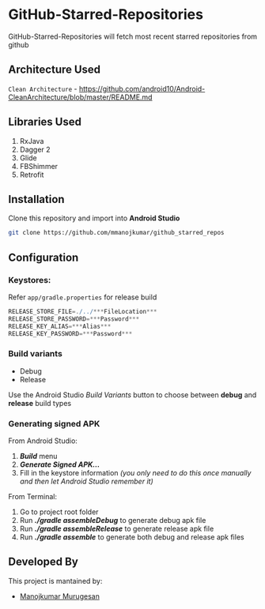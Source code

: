 # GitHub-Starred-Repositories

GitHub-Starred-Repositories will fetch most recent starred repositories from github

## Architecture Used
`Clean Architecture` - https://github.com/android10/Android-CleanArchitecture/blob/master/README.md


## Libraries Used
1. RxJava
2. Dagger 2
3. Glide
4. FBShimmer
5. Retrofit


## Installation
Clone this repository and import into **Android Studio**
```bash
git clone https://github.com/mmanojkumar/github_starred_repos
```


## Configuration
### Keystores:
Refer `app/gradle.properties` for release build
```gradle
RELEASE_STORE_FILE=./../***FileLocation***
RELEASE_STORE_PASSWORD=***Password***
RELEASE_KEY_ALIAS=***Alias***
RELEASE_KEY_PASSWORD=***Password***
```

### Build variants
- Debug
- Release

Use the Android Studio *Build Variants* button to choose between **debug** and **release**  build types


### Generating signed APK
From Android Studio:
1. ***Build*** menu
2. ***Generate Signed APK...***
3. Fill in the keystore information *(you only need to do this once manually and then let Android Studio remember it)*


From Terminal:
1. Go to project root folder
2. Run ***./gradle assembleDebug*** to generate debug apk file
2. Run ***./gradle assembleRelease*** to generate release apk file
4. Run ***./gradle assemble*** to generate both debug and release apk files


## Developed By
This project is mantained by:
* [Manojkumar Murugesan](https://github.com/mmanojkumar)

